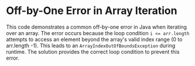 # Off-by-One Error in Array Iteration

This code demonstrates a common off-by-one error in Java when iterating over an array.
The error occurs because the loop condition `i <= arr.length` attempts to access an element beyond the array's valid index range (0 to arr.length -1).
This leads to an `ArrayIndexOutOfBoundsException` during runtime.
The solution provides the correct loop condition to prevent this error.